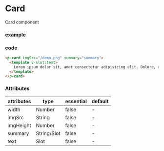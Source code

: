 # Card
Card component
### example
<p-card imgSrc="/xs-pixel-ui/demo.png" summary="summary">
  <template v-slot:text>
    Lorem ipsum dolor sit, amet consectetur adipisicing elit. Dolore, repellat.
  </template>
</p-card>

### code
```html
<p-card imgSrc="/demo.png" summary="summary">
  <template v-slot:text>
    Lorem ipsum dolor sit, amet consectetur adipisicing elit. Dolore, repellat.
  </template>
</p-card>
```

### Attributes

| attributes  | type | essential |default|
|     ---     |  --- |    ---    |   --- |
| width | Number | false | - |
| imgSrc | String | false | - |
| imgHeight | Number | false | - |
| summary | String/Slot | false | - |
| text | Slot | false | - |
